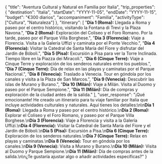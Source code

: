 {
  "title": "Aventura Cultural y Natural en Familia por Italia",
  "trip_properties": {
    "destination": "Italia",
    "startDate": "YYYY-11-05",
    "endDate": "YYYY-11-15",
    "budget": "€300 diarios",
    "accompaniment": "Familia",
    "activityType": ["Cultura", "Naturaleza"]
  },
  "itinerary": [
    "**Día 1 (Roma):** Llegada a Roma y paseo por el centro histórico, visitando la Fontana di Trevi y la Plaza Navona.",
    "**Día 2 (Roma):** Exploración del Coliseo y el Foro Romano. Por la tarde, paseo por el Parque Villa Borghese.",
    "**Día 3 (Florencia):** Viaje a Florencia. Visita a la Galería Uffizi y caminata por el Ponte Vecchio.",
    "**Día 4 (Florencia):** Visitar la Catedral de Santa María del Fiore y disfrutar del Jardín de Bóboli.",
    "**Día 5 (Pisa):** Excursión a Pisa para ver la Torre Inclinada. Tiempo libre en la Piazza dei Miracoli.",
    "**Día 6 (Cinque Terre):** Viaje a Cinque Terre y exploración de los senderos naturales entre los pueblos.",
    "**Día 7 (Cinque Terre):** Día de relax en las playas y caminatas por el Parque Nacional.",
    "**Día 8 (Venecia):** Traslado a Venecia. Tour en góndola por los canales y visita a la Plaza de San Marcos.",
    "**Día 9 (Venecia):** Descubrir las islas de Murano y Burano.",
    "**Día 10 (Milán):** Viaje a Milán. Visita al Duomo y paseo por el Parque Sempione.",
    "**Día 11 (Milán):** Día de compras y exploración de la ciudad antes de la salida."
  ],
  "user_response": "¡Qué emocionante! He creado un itinerario para tu viaje familiar por Italia que incluye actividades culturales y naturales. Aquí tienes los detalles:\n\n**Día 1 (Roma):** Llegada a Roma y paseo por el centro histórico.\n**Día 2 (Roma):** Explorar el Coliseo y el Foro Romano, y paseo por el Parque Villa Borghese.\n**Día 3 (Florencia):** Viaje a Florencia y visita a la Galería Uffizi.\n**Día 4 (Florencia):** Visitar la Catedral de Santa María del Fiore y el Jardín de Bóboli.\n**Día 5 (Pisa):** Excursión a Pisa.\n**Día 6 (Cinque Terre):** Exploración de los senderos naturales.\n**Día 7 (Cinque Terre):** Relax en playas y caminatas.\n**Día 8 (Venecia):** Tour en góndola por los canales.\n**Día 9 (Venecia):** Visita a Murano y Burano.\n**Día 10 (Milán):** Visita al Duomo y Parque Sempione.\n**Día 11 (Milán):** Día de compras antes de la salida.\n\n¿Te gustaría ajustar algo o añadir actividades específicas?"
}